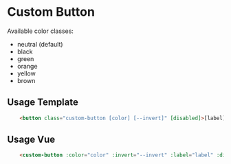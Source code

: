 # Custom Button

Available color classes:

- neutral (default)
- black
- green
- orange
- yellow
- brown

## Usage Template
```html
    <button class="custom-button [color] [--invert]" [disabled]>[label]</button>
```

## Usage Vue
```html
    <custom-button :color="color" :invert="--invert" :label="label" :disabled="disabled"></custom-button>
```